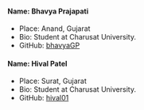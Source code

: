 #### Name: Bhavya Prajapati
 - Place: Anand, Gujarat
 - Bio: Student at Charusat University.
 - GitHub: [bhavyaGP](https://github.com/bhavyaGP)

 #### Name: Hival Patel
 - Place: Surat, Gujarat
 - Bio: Student at Charusat University.
 - GitHub: [hival01](https://github.com/hival01)